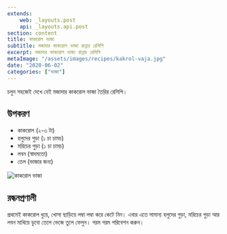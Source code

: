 ```yaml
---
extends:
    web: _layouts.post
    api: _layouts.api.post
section: content
title: কাকরোল ভাজা
subtitle: মজাদার কাকরোল ভাজা রান্নার রেসিপি
excerpt: মজাদার কাকরোল ভাজা রান্নার রেসিপি
metaImage: "/assets/images/recipes/kakrol-vaja.jpg"
date: "2020-06-02"
categories: ["ভাজা"]
---
```


চলুন সহজেই দেখে নেই মজাদার কাকরোল ভাজা তৈরির রেসিপি।

## উপকরণ

- কাকরোল (২-৩ টা)
- হলুদের গুড়া (১ চা চামচ)
- মরিচের গুড়া (১ চা চামচ)
- লবন (স্বাদমতো)
- তেল (ভাজার জন্য)

![কাকরোল ভাজা](/assets/images/recipes/kakrol-vaja.jpg)

## রন্ধনপ্রণালী

প্রথমেই কাকরোল ধুয়ে, খোসা ছাড়িয়ে লম্বা লম্বা করে কেটে নিন। এবার এতে সামান্য হলুদের গুড়া, মরিচের গুড়া
আর লবন মাখিয়ে ডুবো তেলে ভেজে তুলে ফেলুন। গরম গরম পরিবেশন করুন।
